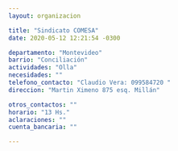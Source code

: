 ```yaml
---
layout: organizacion

title: "Sindicato COMESA"
date: 2020-05-12 12:21:54 -0300

departamento: "Montevideo"
barrio: "Conciliación"
actividades: "Olla"
necesidades: ""
telefono_contacto: "Claudio Vera: 099584720 "
direccion: "Martin Ximeno 875 esq. Millán"

otros_contactos: ""
horario: "13 Hs."
aclaraciones: ""
cuenta_bancaria: ""

---
```

